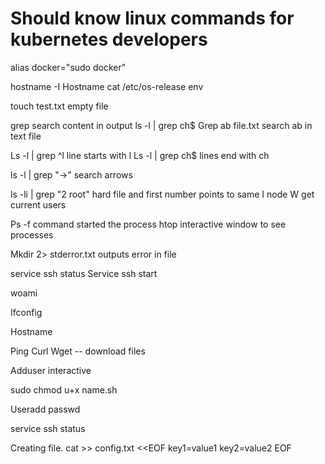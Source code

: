 
# Should know linux commands for kubernetes developers


alias docker="sudo docker"

hostname -I
Hostname
cat /etc/os-release
env

touch test.txt empty file

grep search content in output
ls -l | grep ch$
Grep ab file.txt search ab in text file

Ls -l | grep ^l line starts with l
Ls -l | grep ch$ lines end with ch

ls -l | grep "\->" search arrows

ls -li | grep "2 root" hard file and first number points to same I node
W get current users

Ps -f command started the process
htop interactive window to see processes

Mkdir 2> stderror.txt outputs error in file

service ssh status
Service ssh start

woami

Ifconfig

Hostname

Ping
Curl 
Wget -- download files

Adduser interactive

sudo chmod u+x name.sh

Useradd
passwd

service ssh status


Creating file.
cat >> config.txt <<EOF
key1=value1
key2=value2
EOF






